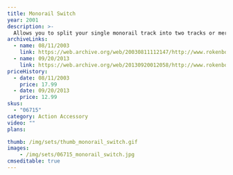 ```yaml
---
title: Monorail Switch
year: 2001
description: >-
  Allows you to split your single monorail track into two tracks or merge two tracks into one! Anti-Derailment feature keeps your RC Monorail on track even if you forget to flip the switch. Designed to work with all Monorail System products.
archiveLinks:
  - name: 08/11/2003
    link: https://web.archive.org/web/20030811112147/http://www.rokenbok.com/catalog/pd_aa_monorail_switch.html
  - name: 09/20/2013
    link: https://web.archive.org/web/20130920012058/http://www.rokenbok.com/estore/monorail/monorail-switch
priceHistory:
  - date: 08/11/2003
    price: 17.99
  - date: 09/20/2013
    price: 12.99
skus:
  - "06715"
category: Action Accessory
video: ""
plans:

thumb: /img/sets/thumb_monorail_switch.gif
images:
    - /img/sets/06715_monorail_switch.jpg
cmseditable: true
---
```

